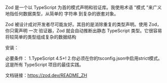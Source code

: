 <!--zod -->
Zod 是一个以 TypeScript 为首的模式声明和验证库。我使用术语 "模式 "来广义地指任何数据类型，从简单的 字符串 到复杂的嵌套对象。

Zod 被设计成对开发者尽可能友好。其目的是消除重复的类型声明。使用 Zod，你只需声明 一次 验证器，Zod 就会自动推断出静态 TypeScript 类型。它很容易将较简单的类型组成复杂的数据结构

安装：

必要条件：
1.TypeScript 4.5+!
2.你必须在你的tsconfig.json中启用strict模式。这是所有 TypeScript 项目的最佳实践。

文档链接：https://zod.dev/README_ZH
